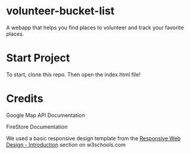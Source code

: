 # volunteer-bucket-list

A webapp that helps you find places to volunteer and track your favorite places.

# Start Project

To start, clone this repo. Then open the index.html file!

# Credits

Google Map API Documentation

FireStore Documentation

We used a basic responsive design template from the [Responsive Web Design - Introduction](https://www.w3schools.com/css/css_rwd_intro.asp) section on w3schools.com
